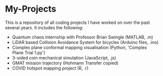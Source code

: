 # My-Projects

This is a repository of all coding projects I have worked on over the past several years. It includes the following:
- Quantum chaos internship with Professor Brian Swingle (MATLAB, .m)
- LiDAR based Collision Avoidance System for bicycles (Arduino files, .ino)
- Complex plane conformal mapping visualisation (Python, 'Complex Plane Trial 1.py')
- 3-sided coin mechanical simulation (JavaScript, .js)
- GMAT mission trajectory (Hohmann Transfer copied)
- COVID hotspot mapping project (R, .r)

